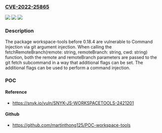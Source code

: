 ### [CVE-2022-25865](https://cve.mitre.org/cgi-bin/cvename.cgi?name=CVE-2022-25865)
![](https://img.shields.io/static/v1?label=Product&message=workspace-tools&color=blue)
![](https://img.shields.io/static/v1?label=Version&message=%3C%200.18.4%20&color=brighgreen)
![](https://img.shields.io/static/v1?label=Vulnerability&message=Command%20Injection&color=brighgreen)

### Description

The package workspace-tools before 0.18.4 are vulnerable to Command Injection via git argument injection. When calling the fetchRemoteBranch(remote: string, remoteBranch: string, cwd: string) function, both the remote and remoteBranch parameters are passed to the git fetch subcommand in a way that additional flags can be set. The additional flags can be used to perform a command injection.

### POC

#### Reference
- https://snyk.io/vuln/SNYK-JS-WORKSPACETOOLS-2421201

#### Github
- https://github.com/martinthong125/POC-workspace-tools

